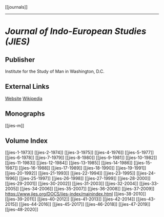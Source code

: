 [[journals]]

---
# *Journal of Indo-European Studies (JIES)*
## Publisher
Institute for the Study of Man in Washington, D.C.
## External Links
[Website](https://www.jies.org/)
[Wikipedia](https://en.wikipedia.org/wiki/Journal-of-Indo-European-Studies)
## Monographs
[[jies-m]]
## Volume Index
[[jies-1-1973]]
[[jies-2-1974]]
[[jies-3-1975]]
[[jies-4-1976]]
[[jies-5-1977]]
[[jies-6-1978]]
[[jies-7-1979]]
[[jies-8-1980]]
[[jies-9-1981]]
[[jies-10-1982]]
[[jies-11-1983]]
[[jies-12-1984]]
[[jies-13-1985]]
[[jies-14-1986]]
[[jies-15-1987]]
[[jies-16-1988]]
[[jies-17-1989]]
[[jies-18-1990]]
[[jies-19-1991]]
[[jies-20-1992]]
[[jies-21-1993]]
[[jies-22-1994]]
[[jies-23-1995]]
[[jies-24-1996]]
[[jies-25-1997]]
[[jies-26-1998]]
[[jies-27-1999]]
[[jies-28-2000]]
[[jies-29-2001]]
[[jies-30-2002]]
[[jies-31-2003]]
[[jies-32-2004]]
[[jies-33-2005]]
[[jies-34-2006]]
[[jies-35-2007]]
[[jies-36-2008]]
[[jies-37-2009]]
https://www.jies.org/DOCS/jies-index/mainindex.html
[[jies-38-2010]]
[[jies-39-2011]]
[[jies-40-2012]]
[[jies-41-2013]]
[[jies-42-2014]]
[[jies-43-2015]]
[[jies-44-2016]]
[[jies-45-2017]]
[[jies-46-2018]]
[[jies-47-2019]]
[[jies-48-2020]]
